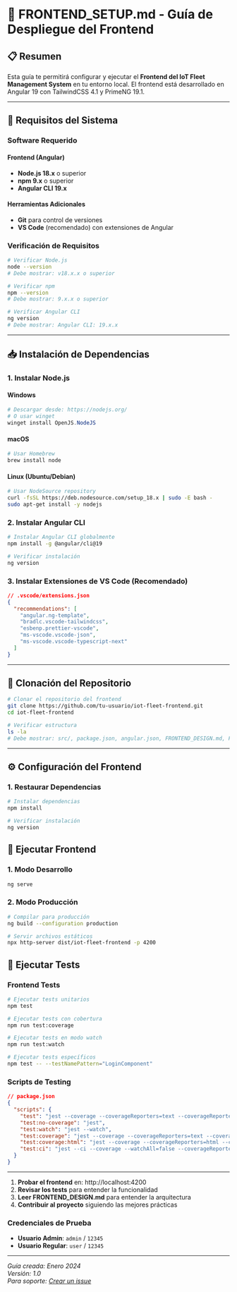 # 🎨 FRONTEND_SETUP.md - Guía de Despliegue del Frontend

## 📋 Resumen

Esta guía te permitirá configurar y ejecutar el **Frontend del IoT Fleet Management System** en tu entorno local. El frontend está desarrollado en Angular 19 con TailwindCSS 4.1 y PrimeNG 19.1.

---

## 🎯 Requisitos del Sistema

### Software Requerido

#### **Frontend (Angular)**
- **Node.js 18.x** o superior
- **npm 9.x** o superior
- **Angular CLI 19.x**

#### **Herramientas Adicionales**
- **Git** para control de versiones
- **VS Code** (recomendado) con extensiones de Angular

### Verificación de Requisitos

```bash
# Verificar Node.js
node --version
# Debe mostrar: v18.x.x o superior

# Verificar npm
npm --version
# Debe mostrar: 9.x.x o superior

# Verificar Angular CLI
ng version
# Debe mostrar: Angular CLI: 19.x.x
```

---

## 📥 Instalación de Dependencias

### 1. **Instalar Node.js**

#### Windows
```powershell
# Descargar desde: https://nodejs.org/
# O usar winget
winget install OpenJS.NodeJS
```

#### macOS
```bash
# Usar Homebrew
brew install node
```

#### Linux (Ubuntu/Debian)
```bash
# Usar NodeSource repository
curl -fsSL https://deb.nodesource.com/setup_18.x | sudo -E bash -
sudo apt-get install -y nodejs
```

### 2. **Instalar Angular CLI**

```bash
# Instalar Angular CLI globalmente
npm install -g @angular/cli@19

# Verificar instalación
ng version
```

### 3. **Instalar Extensiones de VS Code (Recomendado)**

```json
// .vscode/extensions.json
{
  "recommendations": [
    "angular.ng-template",
    "bradlc.vscode-tailwindcss",
    "esbenp.prettier-vscode",
    "ms-vscode.vscode-json",
    "ms-vscode.vscode-typescript-next"
  ]
}
```

---

## 📁 Clonación del Repositorio

```bash
# Clonar el repositorio del frontend
git clone https://github.com/tu-usuario/iot-fleet-frontend.git
cd iot-fleet-frontend

# Verificar estructura
ls -la
# Debe mostrar: src/, package.json, angular.json, FRONTEND_DESIGN.md, FRONTEND_SETUP.md
```

---

## ⚙️ Configuración del Frontend

### 1. **Restaurar Dependencias**

```bash
# Instalar dependencias
npm install

# Verificar instalación
ng version
```

## 🚀 Ejecutar Frontend

### 1. **Modo Desarrollo**

```bash
ng serve 
```

### 2. **Modo Producción**

```bash
# Compilar para producción
ng build --configuration production

# Servir archivos estáticos
npx http-server dist/iot-fleet-frontend -p 4200
```


## 🧪 Ejecutar Tests

### Frontend Tests

```bash
# Ejecutar tests unitarios
npm test

# Ejecutar tests con cobertura
npm run test:coverage

# Ejecutar tests en modo watch
npm run test:watch

# Ejecutar tests específicos
npm test -- --testNamePattern="LoginComponent"
```

### Scripts de Testing

```json
// package.json
{
  "scripts": {
    "test": "jest --coverage --coverageReporters=text --coverageReporters=text-summary --verbose",
    "test:no-coverage": "jest",
    "test:watch": "jest --watch",
    "test:coverage": "jest --coverage --coverageReporters=text --coverageReporters=text-summary --verbose",
    "test:coverage:html": "jest --coverage --coverageReporters=html --coverageReporters=text-summary",
    "test:ci": "jest --ci --coverage --watchAll=false --coverageReporters=text-summary --coverageReporters=lcov"
  }
}
```

---







1. **Probar el frontend** en: http://localhost:4200
2. **Revisar los tests** para entender la funcionalidad
3. **Leer FRONTEND_DESIGN.md** para entender la arquitectura
4. **Contribuir al proyecto** siguiendo las mejores prácticas

### Credenciales de Prueba

- **Usuario Admin**: `admin` / `12345`
- **Usuario Regular**: `user` / `12345`

---

*Guía creada: Enero 2024*  
*Versión: 1.0*  
*Para soporte: [Crear un issue](https://github.com/tu-usuario/iot-fleet-frontend/issues)*

